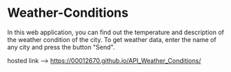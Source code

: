 # Weather-Conditions

In this web application, you can find out the temperature and description of the weather condition of the city.
To get weather data, enter the name of any city and press the button "Send".

hosted link --> https://00012670.github.io/API_Weather_Conditions/
